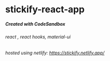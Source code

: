 # stickify-react-app
##### Created with CodeSandbox
###### react , react hooks, material-ui
###### hosted using netlify: https://stickify.netlify.app/
